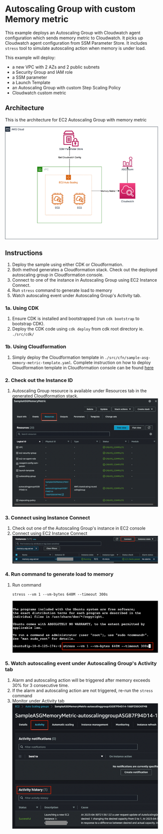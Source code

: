 # Autoscaling Group with custom Memory metric

This example deploys an Autoscaling Group with Cloudwatch agent configuration which sends memory metric to Cloudwatch. It picks up Cloudwatch agent configuration from SSM Parameter Store. It includes `stress` tool to simulate autoscaling action when memory is under load.

This example will deploy:
- a new VPC with 2 AZs and 2 public subnets
- a Security Group and IAM role
- a SSM parameter
- a Launch Template
- an Autoscaling Group with custom Step Scaling Policy
- Cloudwatch custom metric

## Architecture

This is the architecture for EC2 Autoscaling Group with memory metric

![ASG Instance Arch](./media/generic-diagram-EC2-ASG-Memory-Metric.drawio.png)

## Instructions

1. Deploy the sample using either CDK or Cloudformation.
2. Both method generates a Cloudformation stack. Check out the deployed autoscaling group in Cloudformation console.
3. Connect to one of the instance in Autoscaling Group using EC2 Instance Connect.
4. Run `stress` command to generate load to memory
5. Watch autoscaling event under Autoscaling Group's Activity tab.

### 1a. Using CDK
1. Ensure CDK is installed and bootstrapped (run `cdk bootstrap` to bootstrap CDK).
2. Deploy the CDK code using `cdk deploy` from cdk root directory ie. `./src/cdk/`

### 1b. Using Cloudformation
1. Simply deploy the Cloudformation template in `./src/cfn/sample-asg-memory-metric-template.yaml`. Complete instruction on how to deploy Cloudformation template in Cloudformation console can be found [here](https://docs.aws.amazon.com/AWSCloudFormation/latest/UserGuide/cfn-console-create-stack.html)

### 2. Check out the Instance ID
1. Autoscaling Group resource is available under Resources tab in the generated Cloudformation stack.
    ![Autoscaling Group](./media/2-asg-id.png)

### 3. Connect using Instance Connect
1. Check out one of the Autoscaling Group's instance in EC2 console
2. Connect using EC2 Instance Connect
    ![EC2 Instance Connect](./media/3-asg-instance-connect.png)

### 4. Run command to generate load to memory
1. Run command
   ```
   stress --vm 1 --vm-bytes 640M --timeout 300s
   ```
    ![Stress Command](./media/4-single-server-stress.png)

### 5. Watch autoscaling event under Autoscaling Group's Activity tab
1. Alarm and autoscaling action will be triggered after memory exceeds 30% for 3 consecutive time.
2. If the alarm and autoscaling action are not triggered, re-run the `stress` command
3. Monitor under Activity tab <br />
    ![ASG Activity](./media/5-asg-activity.png)
